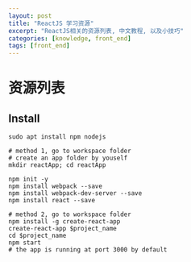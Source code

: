 ```yaml
---
layout: post
title: "ReactJS 学习资源"
excerpt: "ReactJS相关的资源列表, 中文教程, 以及小技巧"
categories: [knowledge, front_end]
tags: [front_end]
---
```



资源列表
=========

## Install ##

    sudo apt install npm nodejs

    # method 1, go to workspace folder
    # create an app folder by youself
    mkdir reactApp; cd reactApp
    
    npm init -y
    npm install webpack --save
    npm install webpack-dev-server --save
    npm install react --save

    # method 2, go to workspace folder
    npm install -g create-react-app
    create-react-app $project_name
    cd $project_name
    npm start
    # the app is running at port 3000 by default

